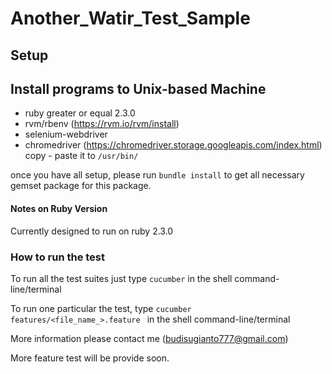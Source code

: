 # Another_Watir_Test_Sample

## Setup

## Install programs to Unix-based Machine

- ruby greater or equal 2.3.0
- rvm/rbenv (https://rvm.io/rvm/install)
- selenium-webdriver
- chromedriver (https://chromedriver.storage.googleapis.com/index.html) copy - paste it to `/usr/bin/`

once you have all setup, please run `bundle install` to get all necessary gemset package for this package.

#### Notes on Ruby Version

Currently designed to run on ruby 2.3.0

### How to run the test

To run all the test suites just type `cucumber` in the shell command-line/terminal

To run one particular the test,  type `cucumber features/<file_name_>.feature ` in the shell command-line/terminal

More information please contact me (budisugianto777@gmail.com)

More feature test will be provide soon.
